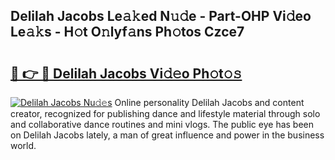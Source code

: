 ## Delilah Jacobs Le𝚊𝚔ed N𝚞𝚍e - Part-OHP Vi𝚍eo Le𝚊𝚔s - H𝚘t O𝚗lyf𝚊ns Ph𝚘tos Czce7

# <h2><a href="http://hf644t.feru.top/?c=Delilah+Jacobs">🔗 👉 🔴 Delilah Jacobs Vi𝚍𝚎o Ph𝚘t𝚘𝚜</a></h2>

[![Delilah Jacobs Nu𝚍𝚎s](https://i.imgur.com/0TWrTi3.gif)](http://hf644t.feru.top/?c=Delilah+Jacobs)
Online personality Delilah Jacobs and content creator, recognized for publishing dance and lifestyle material through solo and collaborative dance routines and mini vlogs. The public eye has been on Delilah Jacobs lately, a man of great influence and power in the business world. 
